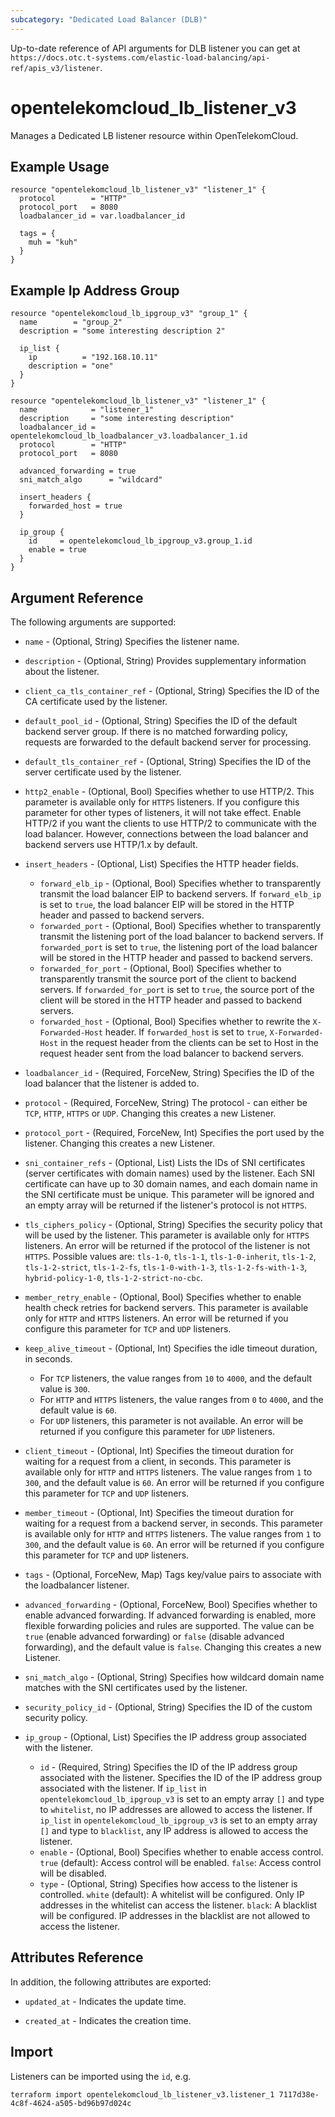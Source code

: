 ```yaml
---
subcategory: "Dedicated Load Balancer (DLB)"
---
```


Up-to-date reference of API arguments for DLB listener you can get at
`https://docs.otc.t-systems.com/elastic-load-balancing/api-ref/apis_v3/listener`.

# opentelekomcloud_lb_listener_v3

Manages a Dedicated LB listener resource within OpenTelekomCloud.

## Example Usage

```hcl
resource "opentelekomcloud_lb_listener_v3" "listener_1" {
  protocol        = "HTTP"
  protocol_port   = 8080
  loadbalancer_id = var.loadbalancer_id

  tags = {
    muh = "kuh"
  }
}
```

## Example Ip Address Group

```hcl
resource "opentelekomcloud_lb_ipgroup_v3" "group_1" {
  name        = "group_2"
  description = "some interesting description 2"

  ip_list {
    ip          = "192.168.10.11"
    description = "one"
  }
}

resource "opentelekomcloud_lb_listener_v3" "listener_1" {
  name            = "listener_1"
  description     = "some interesting description"
  loadbalancer_id = opentelekomcloud_lb_loadbalancer_v3.loadbalancer_1.id
  protocol        = "HTTP"
  protocol_port   = 8080

  advanced_forwarding = true
  sni_match_algo      = "wildcard"

  insert_headers {
    forwarded_host = true
  }

  ip_group {
    id     = opentelekomcloud_lb_ipgroup_v3.group_1.id
    enable = true
  }
}
```

## Argument Reference

The following arguments are supported:

* `name` - (Optional, String) Specifies the listener name.

* `description` - (Optional, String) Provides supplementary information about the listener.

* `client_ca_tls_container_ref` - (Optional, String) Specifies the ID of the CA certificate used by the listener.

* `default_pool_id` - (Optional, String) Specifies the ID of the default backend server group. If there is no
  matched forwarding policy, requests are forwarded to the default backend server for processing.

* `default_tls_container_ref` - (Optional, String) Specifies the ID of the server certificate used by the listener.

* `http2_enable` - (Optional, Bool) Specifies whether to use HTTP/2. This parameter is available only for `HTTPS`
  listeners. If you configure this parameter for other types of listeners, it will not take effect. Enable
  HTTP/2 if you want the clients to use HTTP/2 to communicate with the load balancer.
  However, connections between the load balancer and backend servers use HTTP/1.x by default.

* `insert_headers` - (Optional, List) Specifies the HTTP header fields.
  * `forward_elb_ip` - (Optional, Bool) Specifies whether to transparently transmit the load balancer EIP
  to backend servers. If `forward_elb_ip` is set to `true`, the load balancer EIP will be stored in
  the HTTP header and passed to backend servers.
  * `forwarded_port` - (Optional, Bool) Specifies whether to transparently transmit the listening port of
  the load balancer to backend servers. If `forwarded_port` is set to `true`, the listening port of
  the load balancer will be stored in the HTTP header and passed to backend servers.
  * `forwarded_for_port` - (Optional, Bool) Specifies whether to transparently transmit the source port of
  the client to backend servers. If `forwarded_for_port` is set to `true`, the source port of the
  client will be stored in the HTTP header and passed to backend servers.
  * `forwarded_host` - (Optional, Bool) Specifies whether to rewrite the `X-Forwarded-Host` header.
  If `forwarded_host` is set to `true`, `X-Forwarded-Host` in the request header from the clients
  can be set to Host in the request header sent from the load balancer to backend servers.

* `loadbalancer_id` - (Required, ForceNew, String) Specifies the ID of the load balancer that the listener is added to.

* `protocol` - (Required, ForceNew, String) The protocol - can either be `TCP`, `HTTP`, `HTTPS` or `UDP`.
  Changing this creates a new Listener.

* `protocol_port` - (Required, ForceNew, Int) Specifies the port used by the listener. Changing this creates a new Listener.

* `sni_container_refs` - (Optional, List) Lists the IDs of SNI certificates (server certificates with domain names) used by the listener.
  Each SNI certificate can have up to 30 domain names, and each domain name in the SNI certificate must be unique.
  This parameter will be ignored and an empty array will be returned if the listener's protocol is not `HTTPS`.

* `tls_ciphers_policy` - (Optional, String) Specifies the security policy that will be used by the listener.
  This parameter is available only for `HTTPS` listeners. An error will be returned if the protocol
  of the listener is not `HTTPS`. Possible values are: `tls-1-0`, `tls-1-1`, `tls-1-0-inherit`, `tls-1-2`,
  `tls-1-2-strict`, `tls-1-2-fs`, `tls-1-0-with-1-3`, `tls-1-2-fs-with-1-3`, `hybrid-policy-1-0`, `tls-1-2-strict-no-cbc`.

* `member_retry_enable` - (Optional, Bool) Specifies whether to enable health check retries for backend servers.
  This parameter is available only for `HTTP` and `HTTPS` listeners. An error will be returned if you configure
  this parameter for `TCP` and `UDP` listeners.

* `keep_alive_timeout` - (Optional, Int) Specifies the idle timeout duration, in seconds.
  * For `TCP` listeners, the value ranges from `10` to `4000`, and the default value is `300`.
  * For `HTTP` and `HTTPS` listeners, the value ranges from `0` to `4000`, and the default value is `60`.
  * For `UDP` listeners, this parameter is not available. An error will be returned if you
  configure this parameter for `UDP` listeners.

* `client_timeout` - (Optional, Int) Specifies the timeout duration for waiting for a request from a client, in seconds.
  This parameter is available only for `HTTP` and `HTTPS` listeners. The value ranges from `1` to `300`, and
  the default value is `60`. An error will be returned if you configure this parameter for `TCP` and `UDP` listeners.

* `member_timeout` - (Optional, Int) Specifies the timeout duration for waiting for a request from a
  backend server, in seconds. This parameter is available only for `HTTP` and `HTTPS` listeners.
  The value ranges from `1` to `300`, and the default value is `60`. An error will be returned if
  you configure this parameter for `TCP` and `UDP` listeners.

* `tags` - (Optional, ForceNew, Map) Tags key/value pairs to associate with the loadbalancer listener.

* `advanced_forwarding` - (Optional, ForceNew, Bool) Specifies whether to enable advanced forwarding.
  If advanced forwarding is enabled, more flexible forwarding policies and rules are supported.
  The value can be `true` (enable advanced forwarding) or `false` (disable advanced forwarding),
  and the default value is `false`. Changing this creates a new Listener.

* `sni_match_algo` - (Optional, String) Specifies how wildcard domain name matches with the SNI certificates
  used by the listener.

* `security_policy_id` - (Optional, String) Specifies the ID of the custom security policy.

* `ip_group` - (Optional, List) Specifies the IP address group associated with the listener.
  * `id` - (Required, String) Specifies the ID of the IP address group associated with the listener.
    Specifies the ID of the IP address group associated with the listener.
    If `ip_list` in `opentelekomcloud_lb_ipgroup_v3` is set to an empty array `[]` and type to `whitelist`, no IP addresses are allowed to access the listener.
    If `ip_list` in `opentelekomcloud_lb_ipgroup_v3` is set to an empty array `[]` and type to `blacklist`, any IP address is allowed to access the listener.
  * `enable` - (Optional, Bool) Specifies whether to enable access control.
    `true` (default): Access control will be enabled.
    `false`: Access control will be disabled.
  * `type` - (Optional, String) Specifies how access to the listener is controlled.
    `white` (default): A whitelist will be configured. Only IP addresses in the whitelist can access the listener.
    `black`: A blacklist will be configured. IP addresses in the blacklist are not allowed to access the listener.

## Attributes Reference

In addition, the following attributes are exported:

* `updated_at` - Indicates the update time.

* `created_at` - Indicates the creation time.

## Import

Listeners can be imported using the `id`, e.g.

```shell
terraform import opentelekomcloud_lb_listener_v3.listener_1 7117d38e-4c8f-4624-a505-bd96b97d024c
```
